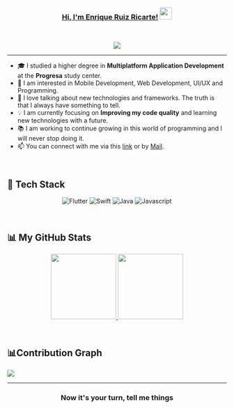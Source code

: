 <!---
RicarteDeveloper/RicarteDeveloper is a ✨ special ✨ repository because its `README.md` (this file) appears on your GitHub profile.
You can click the Preview link to take a look at your changes.
--->

<h3 align="center">
	<a href="https://susmitadey.github.io/">Hi, I'm Enrique Ruiz Ricarte!</a>
  <img src="https://media.giphy.com/media/hvRJCLFzcasrR4ia7z/giphy.gif" width="28">
</h3> <a href="https://github.com/RicarteDeveloper/RicarteDeveloper/"> </a>
<br/>

<!-- Typing SVG by DenverCoder1 - https://github.com/DenverCoder1/readme-typing-svg -->
<p align="center">
  <a href="https://github.com/DenverCoder1/readme-typing-svg"><img src="https://readme-typing-svg.herokuapp.com?lines=FullStack+Developer;Mobile+Developer;Flutter%20|%20Swift%20|%20Java|%20Other...;Always%20learning%20new%20things&center=true&width=640&height=45"></a>
</p>

---
<!-- <h1><img src="https://raw.githubusercontent.com/aemmadi/aemmadi/master/wave.gif" width="30px"> Hi, I’m Susmita Dey</h1> -->

- 🎓 I studied a higher degree in **Multiplatform Application Development** at the **Progresa** study center. <br>
- 👀 I am interested in Mobile Development, Web Development, UI/UX and Programming.<br>
- 💬 I love talking about new technologies and frameworks. The truth is that I always have something to tell. <br>
- 💡 I am currently focusing on **Improving my code quality** and learning new technologies with a future. <br>
- 📚 I am working to continue growing in this world of programming and I will never stop doing it.
- 📫 You can connect with me via this [link](https://github.com/RicarteDeveloper) or by [Mail](mailto:ricarte98.14@gmail.com).

<!-- <h2>📫 How to reach me:</h2> <br>
<a href="mailto:susmitadey475@gmail.com" target="_blank"><img src="images/official-gmail-icon.svg" alt="Gmail Logo" width="50"></a>&emsp;
<a href="https://www.linkedin.com/in/susmita-dey-15a15a210/" target="_blank"><img src="images/linkedin-icon-2.svg" alt="LinkedIn Logo" width="50"></a>&emsp;
<a href="https://twitter.com/its_SusmitaDey" target="_blank"><img src="images/twitter-6.svg" alt="Twitter Logo" width="80"></a>&emsp;
<a href="https://discord.gg/g7FmxB9uZp" target="_blank"><img src="images/discord-6.svg" alt="Discord Logo" width="60"></a>&emsp;
<a href="https://www.youtube.com/channel/UCsuzc8lqAbgUYo4yzpjtfSw" target="_blank"><img src="images/youtube-3.svg" alt="YouTube Logo" width="60"></a>&emsp;
<a href="https://dev.to/susmitadey"><img src="images/Dev.to image.png" alt="Dev.to Icon" width="70"></a>&emsp;&emsp; 
<hr/> -->
<br>
<h2> 🥞 Tech Stack</h2>
<p align="center">
<img alt="Flutter" src="https://img.shields.io/badge/flutter-%2330b19f.svg?style=for-the-badge&logo=flutter&logoColor=FFF"/>
<img alt="Swift" src="https://img.shields.io/badge/swift-%2330b19f.svg?style=for-the-badge&logo=swift&logoColor=FFF"/>
<img alt="Java" src="https://img.shields.io/badge/java-%2330b19f.svg?style=for-the-badge&logo=java&logoColor=FFF"/>
<img alt="Javascript" src="https://img.shields.io/badge/javascript-%2330b19f.svg?style=for-the-badge&logo=javascript&logoColor=FFF"/>
</p>
<br>

<!-- ## Stats 📈 -->
<h2> 📊 My GitHub Stats</h2>
<p align="center">
<a href="https://github.com/RicarteDeveloper">
  <img height="150em" src="https://github-readme-stats.vercel.app/api?username=RicarteDeveloper&count_private=true&show_icons=true&bg_color=FAFAFA&text_color=000&title_color=30B19F&border_color=ffd2ce&icon_color=30B19F" />
  <img height="150em" src="https://github-readme-stats-eight-theta.vercel.app/api/top-langs/?username=RicarteDeveloper&bg_color=FAFAFA&text_color=000&title_color=30B19F&border_color=ffd2ce&icon_color=30B19F&layout=compact&langs_count=10" />
</a>
</p>
<br>

## 📊Contribution Graph 

<img src="https://activity-graph.herokuapp.com/graph?username=RicarteDeveloper&theme=chartreuse-dark"/>

---
<div align="center">

### Now it's your turn, tell me things

</div>

<!-- ![GitHub metrics](https://metrics.lecoq.io/Susmita-Dey)   -->
